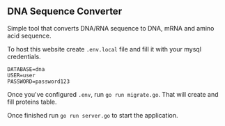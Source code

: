 <h2>DNA Sequence Converter</h2>

Simple tool that converts DNA/RNA sequence to DNA, mRNA and amino acid sequence.

To host this website create `.env.local` file and fill it with your mysql credentials.

```.env
DATABASE=dna
USER=user
PASSWORD=password123
```

Once you've configured `.env`, run `go run migrate.go`. That will create and fill proteins table.

Once finished run `go run server.go` to start the application.

